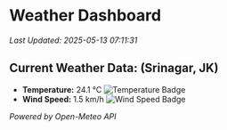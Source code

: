 
# Weather Dashboard

_Last Updated: 2025-05-13 07:11:31_

## Current Weather Data: (Srinagar, JK)
- **Temperature:** 24.1 °C ![Temperature Badge](https://img.shields.io/badge/Temperature-Medium%20Temp-green)
- **Wind Speed:** 1.5 km/h ![Wind Speed Badge](https://img.shields.io/badge/Wind%20Speed-Light%20Wind-blue)

*Powered by Open-Meteo API*
